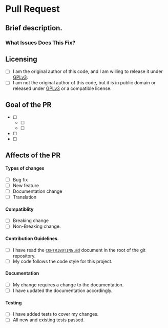 # Pull Request

## Brief description.
<!-- Please provide a brief description of the goals of your PR -->

<!--
###########################################################################
## WARNING!                                                              ##
## IGNORING THE FOLLOWING TEMPLATE WILL RESULT IN YOUR PR BEING CLOSED   ##
###########################################################################
-->
<!--
  Please go through this checklist item by item and make sure you have successfully completed each of these steps.
    - Your pull request MUST be either on the latest version of Terra, or on a branch for a future release.
    - Make sure that there are no already existing PRs that fix this. If so, it will be closed as a duplicate.
    - Make sure that this change is actually within the scope of Terra and is something a terrain generator should be doing.
    - Make sure that this is not an issue with a specific Terra *pack*, and instead applies to all of Terra.
    - Make sure that you have filled out all the required information and given descriptions of everything.
-->
<!-- You can erase any parts of this template not applicable to your Pull Request. -->

### What Issues Does This Fix?
<!--
    Put Fix #XXXX or Closes #XXXX here if there are any open issues that this PR fixes.
    This is to automatically close the relevant issues.
    You may remove this if there is no issue for this PR.
    But unless this is a very small change, you should make an issue for it.
-->

## Licensing

<!-- In order to be accepted, your changes must be under the GPLv3 license. Please check one of the following: -->
- [ ] I am the original author of this code, and I am willing to release it under [GPLv3](https://www.gnu.org/licenses/gpl-3.0.en.html).
- [ ] I am not the original author of this code, but it is in public domain or released under [GPLv3](https://www.gnu.org/licenses/gpl-3.0.en.html) or a compatible license.
    <!--
      Please provide reliable evidence of this.
      NOTE: for compatible licenses, you must make sure to add the included license somewhere in the program, if so required.
      (And even if it's not required, it's still nice to do it. Also add attribution somewhere.)
    -->

## Goal of the PR

<!--
    What is the goal of the PR?
    Put a checklist here of what has been done
    (and what *hasn't*, but you plan to do),
    so we can easily know what was changed.
    Note: this is only required for PRs that add new features.
    If your PR is not adding new features, only fixing bugs or adding translations, then you may delete this section.
-->
- [ ] <!-- First thing -->
    - [ ] <!-- A requirement of the first thing. -->
    - [ ] <!-- A second requirement of the first thing. -->
- [ ] <!-- Second thing -->
- [ ] <!-- etc. -->

## Affects of the PR

<!---
    What types of changes does your code introduce? (Select any that apply. You may select multiple.)
    You must put an x in all the boxes that it applies to. (Like this: [x])
-->
#### Types of changes

- [ ] Bug fix <!-- Anything which fixes an issue in Terra. -->
- [ ] New feature <!-- Anything which adds new functionality to Terra. -->
- [ ] Documentation change <!-- Anything which adds or improves documentation for existing features. -->
- [ ] Translation <!-- Anything which is internationalizing the Terra program to other languages -->

#### Compatiblity

- [ ] Breaking change <!-- A fix, or a feature, that breaks some previous functionality to Terra. -->
- [ ] Non-Breaking change.
    <!--
        A change which does not break *any* previous functionality of Terra.
        (ie. is backwards compatible and will work with *any* previously existing supported features.
        Note: if a feature is annotated with @Incubating, @Preview, @Experimental,
        or is in a package called something similar to the previous annotations,
        then you may push breaking changes to only THOSE parts of Terra.)
    -->

#### Contribution Guidelines.

- [ ] I have read the [`CONTRIBUTING.md`](https://github.com/PolyhedralDev/Terra/blob/master/CONTRIBUTING.md) document in the root of the git repository.
- [ ] My code follows the code style for this project. <!-- There is an included `.editorconfig` file in the base of the repo. Please use a plugin for your IDE of choice that follows those settings. -->

#### Documentation

- [ ] My change requires a change to the documentation.
- [ ] I have updated the documentation accordingly.

#### Testing

- [ ] I have added tests to cover my changes.
- [ ] All new and existing tests passed.
    <!--
        If it only introduces small changes, you don't need to add tests.
        But if you add big changes, you should probably at least write *some* testing, where applicable.
    -->